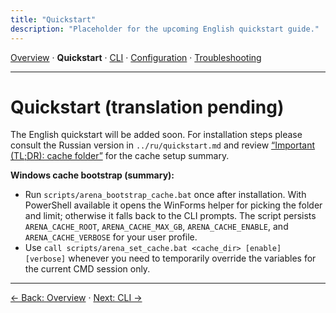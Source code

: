 ```yaml
---
title: "Quickstart"
description: "Placeholder for the upcoming English quickstart guide."
---
```


[Overview](index.md) · **Quickstart** · [CLI](cli.md) · [Configuration](config.md) · [Troubleshooting](troubleshooting.md)

---

# Quickstart (translation pending)

The English quickstart will be added soon. For installation steps please consult the Russian version in `../ru/quickstart.md` and review [“Important (TL;DR): cache folder”](index.md#important-tldr-cache-folder) for the cache setup summary.

**Windows cache bootstrap (summary):**
- Run `scripts/arena_bootstrap_cache.bat` once after installation. With PowerShell available it opens the WinForms helper for picking the folder and limit; otherwise it falls back to the CLI prompts. The script persists `ARENA_CACHE_ROOT`, `ARENA_CACHE_MAX_GB`, `ARENA_CACHE_ENABLE`, and `ARENA_CACHE_VERBOSE` for your user profile.
- Use `call scripts/arena_set_cache.bat <cache_dir> [enable] [verbose]` whenever you need to temporarily override the variables for the current CMD session only.

---

[← Back: Overview](index.md) · [Next: CLI →](cli.md)
